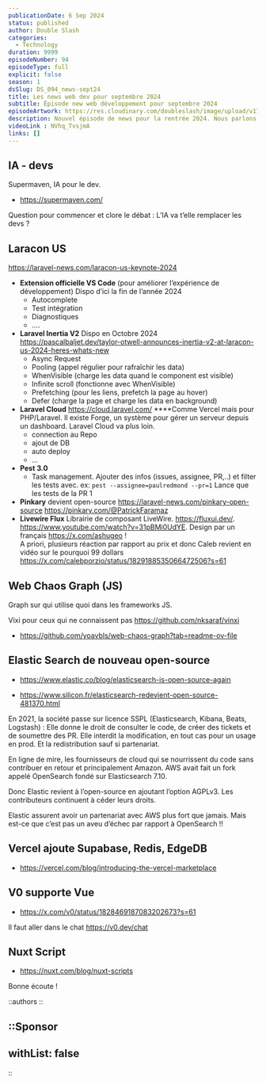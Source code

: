 ```yaml
---
publicationDate: 6 Sep 2024
status: published
author: Double Slash
categories:
  - Technology
duration: 9999
episodeNumber: 94
episodeType: full
explicit: false
season: 1
dsSlug: DS_094_news-sept24
title: Les news web dev pour septembre 2024
subtitle: Épisode new web développement pour septembre 2024
episodeArtwork: https://res.cloudinary.com/doubleslash/image/upload/v1725614993/episode/ART_94_t1vybx.png
description: Nouvel épisode de news pour la rentrée 2024. Nous parlons de l'IA (comme d'habitude), de la Laracon US avec de nombreuses nouveautés sur Laravel et son écosystème. Nous abordons également les dépendances des frameworks JavaScript, ElasticSearch, Vercel et NuxtScript.
videoLink : NVhq_TvsjmA
links: []
---
```

## IA - devs

Supermaven, IA pour le dev.
- https://supermaven.com/

Question pour commencer et clore le débat : L’IA va t’elle remplacer les devs ?

## Laracon US

https://laravel-news.com/laracon-us-keynote-2024

- **Extension officielle VS Code** (pour améliorer l’expérience de développement)
Dispo d’ici la fin de l’année 2024
    - Autocomplete
    - Test intégration
    - Diagnostiques
    - ….
- **Laravel Inertia V2**
Dispo en Octobre 2024 
https://pascalbaljet.dev/taylor-otwell-announces-inertia-v2-at-laracon-us-2024-heres-whats-new
    - Async Request
    - Pooling (appel régulier pour rafraîchir les data)
    - WhenVisible (charge les data quand le component est visible)
    - Infinite scroll (fonctionne avec WhenVisible)
    - Prefetching (pour les liens, prefetch la page au hover)
    - Defer (charge la page et charge les data en background)
- **Laravel Cloud**
https://cloud.laravel.com/
****Comme Vercel mais pour PHP/Laravel.
Il existe Forge, un système pour gérer un serveur depuis un dashboard. Laravel Cloud va plus loin.
    - connection au Repo
    - ajout de DB
    - auto deploy
    - …
- **Pest 3.0**
    - Task management. Ajouter des infos (issues, assignee, PR,..) et filter les tests avec.
    ex: `pest --assignee=paulredmond --pr=1`
    Lance que les tests de la PR 1
- **Pinkary** devient open-source https://laravel-news.com/pinkary-open-source
https://pinkary.com/@PatrickFaramaz
- **Livewire Flux**
Librairie de composant LiveWire. https://fluxui.dev/. 
https://www.youtube.com/watch?v=31pBMi0UdYE. 
Design par un français https://x.com/ashugeo !  
A priori, plusieurs réaction par rapport au prix et donc Caleb revient en vidéo sur le pourquoi 99 dollars  
https://x.com/calebporzio/status/1829188535066472506?s=61

## Web Chaos Graph (JS)

Graph sur qui utilise quoi dans les frameworks JS.

Vixi pour ceux qui ne connaissent pas https://github.com/nksaraf/vinxi

- https://github.com/yoavbls/web-chaos-graph?tab=readme-ov-file


## Elastic Search de nouveau open-source

- https://www.elastic.co/blog/elasticsearch-is-open-source-again

- https://www.silicon.fr/elasticsearch-redevient-open-source-481370.html

En 2021, la société passe sur licence SSPL (Elasticsearch, Kibana, Beats, Logstash) : Elle donne le droit de consulter le code, de créer des tickets et de soumettre des PR. Elle interdit la modification, en tout cas pour un usage en prod. Et la redistribution sauf si partenariat.

En ligne de mire, les fournisseurs de cloud qui se nourrissent du code sans contribuer en retour et principalement Amazon. AWS avait fait un fork appelé OpenSearch fondé sur Elasticsearch 7.10.

Donc Elastic revient à l’open-source en ajoutant l’option AGPLv3. Les contributeurs continuent à céder leurs droits.

Elastic assurent avoir un partenariat avec AWS plus fort que jamais. Mais est-ce que c’est pas un aveu d’échec par rapport à OpenSearch !!

## Vercel ajoute Supabase, Redis, EdgeDB

- https://vercel.com/blog/introducing-the-vercel-marketplace

## V0 supporte Vue

- https://x.com/v0/status/1828469187083202673?s=61

Il faut aller dans le chat https://v0.dev/chat

## Nuxt Script

- https://nuxt.com/blog/nuxt-scripts


Bonne écoute !

::authors
::

::Sponsor
---
withList: false
---
::
